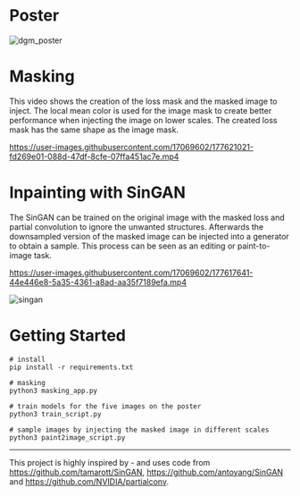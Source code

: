 
# Poster
![dgm_poster](https://user-images.githubusercontent.com/17069602/178246815-367a8b5a-b915-4c63-9bf3-8366b9f914c2.jpg)



# Masking
This video shows the creation of the loss mask and the masked image to inject. The local mean color is used for the image mask to create better performance when injecting the image on lower scales. The created loss mask has the same shape as the image mask.



https://user-images.githubusercontent.com/17069602/177621021-fd269e01-088d-47df-8cfe-07ffa451ac7e.mp4




# Inpainting with SinGAN
The SinGAN can be trained on the original image with the masked loss and partial convolution to ignore the unwanted structures. Afterwards the downsampled version of the masked image can be injected into a generator to obtain a sample. This process can be seen as an editing or paint-to-image task.



https://user-images.githubusercontent.com/17069602/177617641-44e446e8-5a35-4361-a8ad-aa35f7189efa.mp4



![singan](https://user-images.githubusercontent.com/17069602/177598485-8849222d-efc5-491c-9c4c-7d47b280694d.png)


# Getting Started

```
# install
pip install -r requirements.txt

# masking
python3 masking_app.py

# train models for the five images on the poster
python3 train_script.py

# sample images by injecting the masked image in different scales
python3 paint2image_script.py
```
---

This project is highly inspired by - and uses code from https://github.com/tamarott/SinGAN, https://github.com/antoyang/SinGAN and https://github.com/NVIDIA/partialconv.
